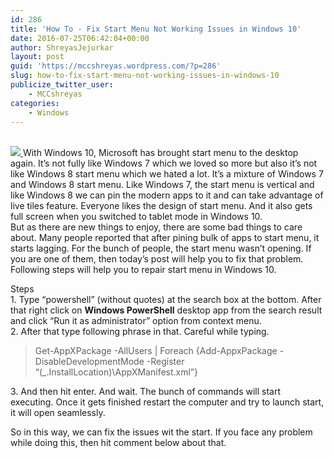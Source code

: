 ```yaml
---
id: 286
title: 'How To - Fix Start Menu Not Working Issues in Windows 10'
date: 2016-07-25T06:42:04+00:00
author: ShreyasJejurkar
layout: post
guid: 'https://mccshreyas.wordpress.com/?p=286'
slug: how-to-fix-start-menu-not-working-issues-in-windows-10
publicize_twitter_user:
    - MCCshreyas
categories:
    - Windows
---
```


[  
![](http://mccshreyas.files.wordpress.com/2016/07/savedpicture-2016725121430.png?w=700)  ](http://mccshreyas.files.wordpress.com/2016/07/savedpicture-2016725121430.png)With Windows 10, Microsoft has brought start menu to the desktop again. It’s not fully like Windows 7 which we loved so more but also it’s not like Windows 8 start menu which we hated a lot. It’s a mixture of Windows 7 and Windows 8 start menu. Like Windows 7, the start menu is vertical and like Windows 8 we can pin the modern apps to it and can take advantage of live tiles feature. Everyone likes the design of start menu. And it also gets full screen when you switched to tablet mode in Windows 10.  
But as there are new things to enjoy, there are some bad things to care about. Many people reported that after pining bulk of apps to start menu, it starts lagging. For the bunch of people, the start menu wasn’t opening. If you are one of them, then today’s post will help you to fix that problem.  
Following steps will help you to repair start menu in Windows 10.

Steps  
1\. Type “powershell” (without quotes) at the search box at the bottom. After that right click on **Windows PowerShell** desktop app from the search result and click “Run it as administrator” option from context menu.  
2\. After that type following phrase in that. Careful while typing.

> Get-AppXPackage -AllUsers | Foreach {Add-AppxPackage -DisableDevelopmentMode -Register “$($\_.InstallLocation)\\AppXManifest.xml”}

3\. And then hit enter. And wait. The bunch of commands will start executing. Once it gets finished restart the computer and try to launch start, it will open seamlessly.

So in this way, we can fix the issues wit the start. If you face any problem while doing this, then hit comment below about that.